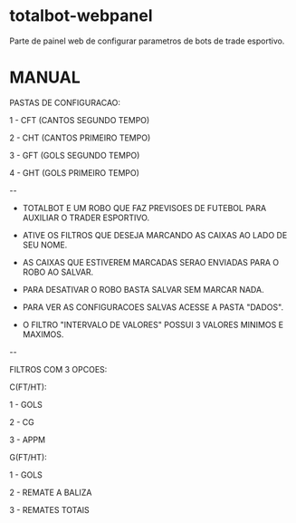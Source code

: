 # totalbot-webpanel
Parte de painel web de configurar parametros de bots de trade esportivo. 

# MANUAL

PASTAS DE CONFIGURACAO:

1 - CFT (CANTOS SEGUNDO TEMPO)

2 - CHT (CANTOS PRIMEIRO TEMPO)

3 - GFT (GOLS SEGUNDO TEMPO)

4 - GHT (GOLS PRIMEIRO TEMPO)

--

* TOTALBOT E UM ROBO QUE FAZ PREVISOES DE FUTEBOL PARA AUXILIAR O TRADER ESPORTIVO.

* ATIVE OS FILTROS QUE DESEJA MARCANDO AS CAIXAS AO LADO DE SEU NOME.

* AS CAIXAS QUE ESTIVEREM MARCADAS SERAO ENVIADAS PARA O ROBO AO SALVAR.

* PARA DESATIVAR O ROBO BASTA SALVAR SEM MARCAR NADA.

* PARA VER AS CONFIGURACOES SALVAS ACESSE A PASTA "DADOS".

* O FILTRO "INTERVALO DE VALORES" POSSUI 3 VALORES MINIMOS E MAXIMOS.

--

FILTROS COM 3 OPCOES:

C(FT/HT):

1 - GOLS

2 - CG

3 - APPM

G(FT/HT):

1 - GOLS

2 - REMATE A BALIZA

3 - REMATES TOTAIS
